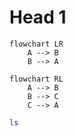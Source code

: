 # Head 1

```mermaid
flowchart LR
    A --> B
    B --> A
```

```mermaid
flowchart RL
    A --> B
    B --> C
    C --> A
```

```bash
ls
```

